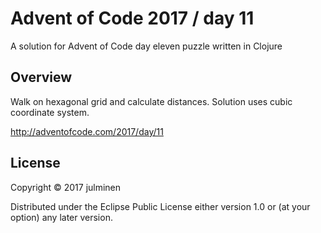 # Advent of Code 2017 / day 11

A solution for Advent of Code day eleven puzzle written in Clojure

## Overview

Walk on hexagonal grid and calculate distances. Solution uses cubic coordinate system.

<http://adventofcode.com/2017/day/11>

## License

Copyright © 2017 julminen

Distributed under the Eclipse Public License either version 1.0 or (at
your option) any later version.
